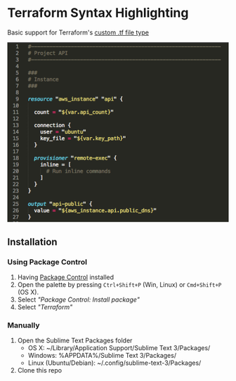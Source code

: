 Terraform Syntax Highlighting
===============================

Basic support for Terraform's [custom .tf file type](http://www.terraform.io/docs/configuration/syntax.html)


![screenshot](screenshot.png)


Installation
------------

### Using Package Control

1. Having [Package Control](https://packagecontrol.io/installation) installed
2. Open the palette by pressing `Ctrl+Shift+P` (Win, Linux) or `Cmd+Shift+P` (OS X).
3. Select _"Package Control: Install package"_
4. Select _"Terraform"_

### Manually

1. Open the Sublime Text Packages folder
    - OS X: ~/Library/Application Support/Sublime Text 3/Packages/
    - Windows: %APPDATA%/Sublime Text 3/Packages/
    - Linux (Ubuntu/Debian): ~/.config/sublime-text-3/Packages/
2. Clone this repo
